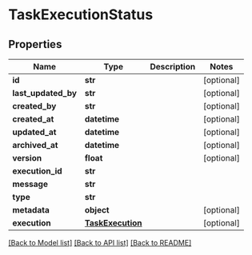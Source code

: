 # TaskExecutionStatus

## Properties
Name | Type | Description | Notes
------------ | ------------- | ------------- | -------------
**id** | **str** |  | [optional] 
**last_updated_by** | **str** |  | [optional] 
**created_by** | **str** |  | [optional] 
**created_at** | **datetime** |  | [optional] 
**updated_at** | **datetime** |  | [optional] 
**archived_at** | **datetime** |  | [optional] 
**version** | **float** |  | [optional] 
**execution_id** | **str** |  | 
**message** | **str** |  | 
**type** | **str** |  | 
**metadata** | **object** |  | [optional] 
**execution** | [**TaskExecution**](TaskExecution.md) |  | [optional] 

[[Back to Model list]](../README.md#documentation-for-models) [[Back to API list]](../README.md#documentation-for-api-endpoints) [[Back to README]](../README.md)

